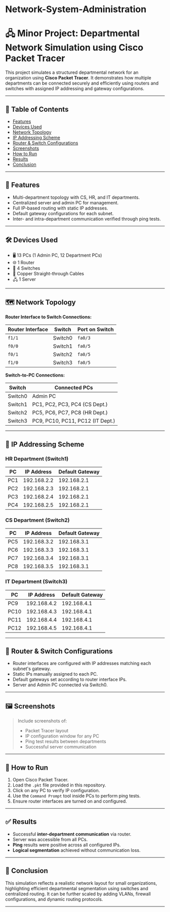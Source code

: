 # Network-System-Administration
# 🖧 Minor Project: Departmental Network Simulation using Cisco Packet Tracer

This project simulates a structured departmental network for an organization using **Cisco Packet Tracer**. It demonstrates how multiple departments can be connected securely and efficiently using routers and switches with assigned IP addressing and gateway configurations.

---

## 📌 Table of Contents

- [Features](#features)
- [Devices Used](#devices-used)
- [Network Topology](#network-topology)
- [IP Addressing Scheme](#ip-addressing-scheme)
- [Router & Switch Configurations](#router--switch-configurations)
- [Screenshots](#screenshots)
- [How to Run](#how-to-run)
- [Results](#results)
- [Conclusion](#conclusion)

---

## 🌟 Features

- Multi-department topology with CS, HR, and IT departments.
- Centralized server and admin PC for management.
- Full IP-based routing with static IP addresses.
- Default gateway configurations for each subnet.
- Inter- and intra-department communication verified through ping tests.

---

## 🛠️ Devices Used

- 🖥️ 13 PCs (1 Admin PC, 12 Department PCs)
- 🌐 1 Router
- 🔀 4 Switches
- 📡 Copper Straight-through Cables
- 🖧 1 Server

---

## 🗺️ Network Topology

**Router Interface to Switch Connections:**

| Router Interface | Switch  | Port on Switch |
|------------------|---------|----------------|
| `f1/1`           | Switch0 | `fa0/3`         |
| `f0/0`           | Switch1 | `fa0/5`         |
| `f0/1`           | Switch2 | `fa0/5`         |
| `f1/0`           | Switch3 | `fa0/5`         |

**Switch-to-PC Connections:**

| Switch   | Connected PCs                     |
|----------|-----------------------------------|
| Switch0  | Admin PC                          |
| Switch1  | PC1, PC2, PC3, PC4 (CS Dept.)     |
| Switch2  | PC5, PC6, PC7, PC8 (HR Dept.)     |
| Switch3  | PC9, PC10, PC11, PC12 (IT Dept.)  |

---

## 🧾 IP Addressing Scheme

### HR Department (Switch1)
| PC    | IP Address     | Default Gateway |
|-------|----------------|------------------|
| PC1   | 192.168.2.2    | 192.168.2.1      |
| PC2   | 192.168.2.3    | 192.168.2.1      |
| PC3   | 192.168.2.4    | 192.168.2.1      |
| PC4   | 192.168.2.5    | 192.168.2.1      |

### CS Department (Switch2)
| PC    | IP Address     | Default Gateway |
|-------|----------------|------------------|
| PC5   | 192.168.3.2    | 192.168.3.1      |
| PC6   | 192.168.3.3    | 192.168.3.1      |
| PC7   | 192.168.3.4    | 192.168.3.1      |
| PC8   | 192.168.3.5    | 192.168.3.1      |

### IT Department (Switch3)
| PC    | IP Address     | Default Gateway |
|-------|----------------|------------------|
| PC9   | 192.168.4.2    | 192.168.4.1      |
| PC10  | 192.168.4.3    | 192.168.4.1      |
| PC11  | 192.168.4.4    | 192.168.4.1      |
| PC12  | 192.168.4.5    | 192.168.4.1      |

---

## 🔧 Router & Switch Configurations

- Router interfaces are configured with IP addresses matching each subnet's gateway.
- Static IPs manually assigned to each PC.
- Default gateways set according to router interface IPs.
- Server and Admin PC connected via Switch0.

---

## 🖼️ Screenshots

> Include screenshots of:
> - Packet Tracer layout
> - IP configuration window for any PC
> - Ping test results between departments
> - Successful server communication

---

## 🚀 How to Run

1. Open Cisco Packet Tracer.
2. Load the `.pkt` file provided in this repository.
3. Click on any PC to verify IP configuration.
4. Use the `Command Prompt` tool inside PCs to perform ping tests.
5. Ensure router interfaces are turned on and configured.

---

## ✅ Results

- Successful **inter-department communication** via router.
- Server was accessible from all PCs.
- **Ping** results were positive across all configured IPs.
- **Logical segmentation** achieved without communication loss.

---

## 🧾 Conclusion

This simulation reflects a realistic network layout for small organizations, highlighting efficient departmental segmentation using switches and centralized routing. It can be further scaled by adding VLANs, firewall configurations, and dynamic routing protocols.

---

